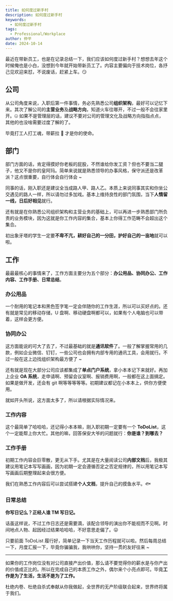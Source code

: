 ```yaml
---
title: 如何度过新手村
description: 如何度过新手村
keywords:
  - 如何度过新手村
tags:
  - Professional/Workplace
author: 仲平
date: 2024-10-14
---
```


最近在带新员工，也是在记录总结一下，我们应该如何度过新手村？想想去年这个时候俺也是小白，没想到今年就开始带新员工了。内容主要偏向于技术岗位，各抒己见欢迎来怼，不说废话，赶紧上车。😏

## 公司

从公司角度来说，入职后第一件事情，务必先熟悉公司**组织架构**，最好可以记忆下来。其次了解公司的**主营业务**及**战略方向**，知道火车往哪开，不过一般不会往家里开。🤐 如果不是管理层的话，建议不要对公司的管理文化及战略方向指指点点，其他的也没啥需要过度了解的了。

毕竟打工人打工魂，带薪拉 💩 才是你的使命。

## 部门

部门方面的话，肯定得摸好你老板的屁股，不然谁给你发工资？但也不要当二腿子，他又不是你的皇阿玛。简单来说就是熟悉领导的办事风格，保守派还是改革派？这点很重要，自行体会自行体会 ~

同事的话，刚入职还是建议全当成路人甲、路人乙。本质上来说同事其实和你坐公交遇见的路人一样，所以请勿过多加戏。基本上维持良性的部门氛围，当下**人情留一线，日后好相见**就行。

还有就是在你熟悉公司组织架构和主营业务的基础上，可以再进一步熟悉部门所负责的业务模块，因为这就是你工作内容的集合，基本上你得工作范畴不会超出这个集合。

初出象牙塔的学生一定要**不卑不亢，耕好自己的一分田，护好自己的一亩地**就可以啦。

## 工作

最最最核心的事情来了，工作方面主要分为五个部分：**办公用品、协同办公、工作内容、工作手册、日常总结**。

### 办公用品

一个耐用的笔记本和黑色签字笔一定会伴随你的工作生涯，所以可以买好点的。还有就是常见的移动存储，U 盘啊、移动硬盘啊都可以，如果有个人电脑也可以带着，这样会更方便。

### 协同办公

这方面能说的可大了去了，不过最基础的就是**通讯软件**了。一般了解掌握常用的几款，例如企业微信、钉钉，一些公司也会拥有内部专用的通讯工具，会用就行。不过一般在这上边找组织架构最方便了 ~

还有就是现在大部分公司应该都集成了**单点门户系统**，拿小本本记下来就好。再加上企业 **OA 系统**，走申请啊、预留会议室啊、报销费用啊，一般都在这上面搞定。如果是做开发，还会有 git 啊等等等等等。初期建议都记在小本本上，供你方便使用。

就如开头所说，这方面太多了，所以请根据实际情况来。

### 工作内容

这个最简单了哈哈哈，还记得小本本嘛，刚入职初期一定要有一个 **ToDoList**，这个一定能帮上你大忙。其他的嘛，回答保安大爷的问题就行：**你是谁？到哪去？**

### 工作手册

初期工作内容会巨零散，更无从下手。尤其是在大量阅读公司**内部文档**后，我极其建议用笔记本写写画画，因为初期一定会遵循否定之否定规律的，所以用笔记本写写画画后期整理起来会很方便。

我们在熟悉工作内容后可以尝试搭建**个人文档**，提升自己的摸鱼水平。🐟

### 日常总结

**你写日记么？正经人谁 TM 写日记。**

话虽这样说，不过工作日志还是需要滴，该配合领导的演出你不能视而不见啊。时间地点人物、起因经过结果哈哈哈，不好意思走偏了。😛

只要前面 ToDoList 履行好，简单记录一下当天工作历程就可以啦。然后每周总结一下，月度汇报一下，毕竟你骗骗我，我哄哄你，坚持一贯的友好往来 ~

---

如果你的工作岗位没有对公司直接产出价值，那么请不要觉得你的薪水是与你产出的价值成正比的。所以在完成自己的本质工作之外，偶尔来个小亮点即可。毕竟**工作是为了生活，生活不是为了工作。**

杜绝内卷、杜绝自杀式奉献从你我做起，全世界的无产阶级联合起来，世界终将属于我们。
